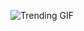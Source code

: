 
<!-- GIF_SECTION -->
![Trending GIF](https://media3.giphy.com/media/v1.Y2lkPThiYjIxNzcyc2pwNWJrYjEzdHkyazBmc2t5YzVjNmx5cnB1dHpqaTVhOXdxaWVvciZlcD12MV9naWZzX3NlYXJjaCZjdD1n/WV5g8itc5RnCL3eQ8v/giphy.gif)
<!-- END_GIF_SECTION -->

